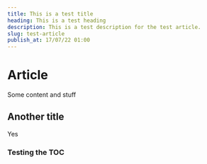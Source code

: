 ```yaml
---
title: This is a test title
heading: This is a test heading
description: This is a test description for the test article.
slug: test-article
publish_at: 17/07/22 01:00
---
```


# Article
Some content and stuff

## Another title
Yes

### Testing the TOC
